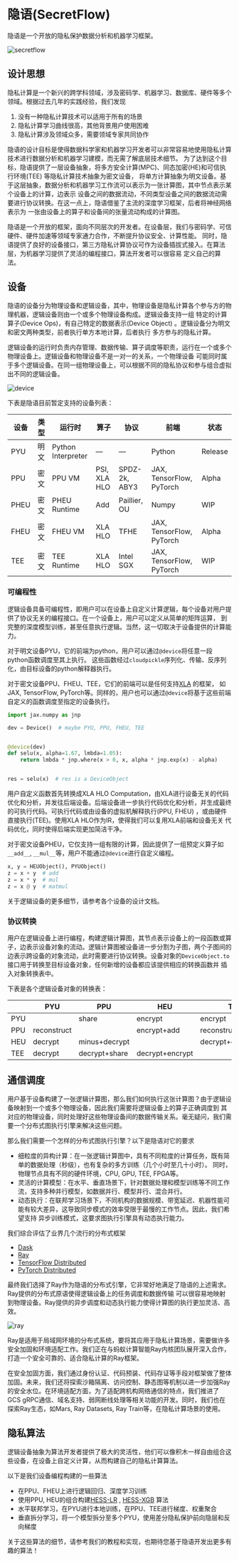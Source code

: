 # 隐语(SecretFlow)

隐语是一个开放的隐私保护数据分析和机器学习框架。

![secretflow](../_static/secretflow.svg)

## 设计思想

隐私计算是一个新兴的跨学科领域，涉及密码学、机器学习、数据库、硬件等多个领域。根据过去几年的实践经验，我们发现

1. 没有一种隐私计算技术可以适用于所有的场景
2. 隐私计算学习曲线很高，其他背景用户使用困难
3. 隐私计算涉及领域众多，需要领域专家共同协作

隐语的设计目标是使得数据科学家和机器学习开发者可以非常容易地使用隐私计算技术进行数据分析和机器学习建模，而无需了解底层技术细节。 为了达到这个目标，隐语提供了一层设备抽象，将多方安全计算(MPC)、同态加密(HE)和可信执行环境(TEE)
等隐私计算技术抽象为密文设备， 将单方计算抽象为明文设备。基于这层抽象，数据分析和机器学习工作流可以表示为一张计算图，其中节点表示某个设备上的计算，边表示
设备之间的数据流动，不同类型设备之间的数据流动需要进行协议转换。在这一点上，隐语借鉴了主流的深度学习框架，后者将神经网络表示为 一张由设备上的算子和设备间的张量流动构成的计算图。

隐语是一个开放的框架，面向不同层次的开发者。在设备层，我们与密码学、可信硬件、硬件加速等领域专家通力合作，不断提升协议安全、计算性能。
同时，隐语提供了良好的设备接口，第三方隐私计算协议可作为设备插拔式接入。在算法层，为机器学习提供了灵活的编程接口，算法开发者可以很容易 定义自己的算法。

## 设备

隐语的设备分为物理设备和逻辑设备，其中，物理设备是隐私计算各个参与方的物理机器，逻辑设备则由一个或多个物理设备构成。逻辑设备支持一组 特定的计算算子(Device Ops)，有自己特定的数据表示(Device Object)
。逻辑设备分为明文和密文两种类型，前者执行单方本地计算，后者执行 多方参与的隐私计算。

逻辑设备的运行时负责内存管理、数据传输、算子调度等职责，运行在一个或多个物理设备上。逻辑设备和物理设备不是一对一的关系，一个物理设备 可能同时属于多个逻辑设备。在同一组物理设备上，可以根据不同的隐私协议和参与组合虚拟出不同的逻辑设备。

![device](../_static/device.svg)

下表是隐语目前暂定支持的设备列表：

| 设备   | 类型  | 运行时                | 算子           | 协议            | 前端                       | 状态      |
|------|-----|--------------------|--------------|---------------|--------------------------|---------|
| PYU  | 明文  | Python Interpreter | —            | —             | Python                   | Release |
| PPU  | 密文  | PPU VM             | PSI, XLA HLO | SPDZ-2k, ABY3 | JAX, TensorFlow, PyTorch | Alpha   |
| PHEU | 密文  | PHEU Runtime       | Add          | Paillier, OU  | Numpy                    | WIP     |
| FHEU | 密文  | FHEU VM            | XLA HLO      | TFHE          | JAX, TensorFlow, PyTorch | Alpha   |
| TEE  | 密文  | TEE Runtime        | XLA HLO      | Intel SGX     | JAX, TensorFlow, PyTorch | WIP     |

### 可编程性

逻辑设备具备可编程性，即用户可以在设备上自定义计算逻辑，每个设备对用户提供了协议无关的编程接口。在一个设备上，用户可以定义从简单的矩阵运算， 到完整的深度模型训练，甚至任意执行逻辑。当然，这一切取决于设备提供的计算能力。

对于明文设备PYU，它的前端为python，用户可以通过`@device`将任意一段python函数调度至其上执行。 这些函数经过`cloudpickle`序列化、传输、反序列化，由目标设备的python解释器执行。

对于密文设备PPU、FHEU、TEE，它们的前端可以是任何支持[XLA](https://www.tensorflow.org/xla/architecture) 的框架， 如JAX, TensorFlow,
PyTorch等。同样的，用户也可以通过`@device`将基于这些前端自定义的函数调度至指定的设备执行。

```python
import jax.numpy as jnp

dev = Device()  # maybe PYU, PPU, FHEU, TEE


@device(dev)
def selu(x, alpha=1.67, lmbda=1.05):
    return lmbda * jnp.where(x > 0, x, alpha * jnp.exp(x) - alpha)


res = selu(x)  # res is a DeviceObject
```

用户自定义函数首先转换成XLA HLO Computation，由XLA进行设备无关的代码优化和分析，并发往后端设备。后端设备进一步执行代码优化和分析，并生成最终 的可执行代码。可执行代码或由设备的虚拟机解释执行(PPU, FHEU)
，或由硬件直接执行(TEE)。使用XLA HLO作为IR，使得我们可以复用XLA前端和设备无关 代码优化，同时使得后端实现更加简洁干净。

对于密文设备PHEU，它仅支持一组有限的计算，因此提供了一组预定义算子如`__add__`, `__mul__`等，用户不能通过`@device`进行自定义编程。

```python
x, y = HEUObject(), PYUObject()
z = x + y  # add
z = x * y  # mul
z = x @ y  # matmul
```

关于逻辑设备的更多细节，请参考各个设备的设计文档。

### 协议转换

用户在逻辑设备上进行编程，构建逻辑计算图，其节点表示设备上的一段函数或算子，边表示设备对象的流动。逻辑计算图被设备进一步分割为子图，两个子图间的 边表示跨设备的对象流动，此时需要进行协议转换。设备对象的`DeviceObject.to`
接口用于转换至目标设备对象，任何新增的设备都应该提供相应的转换函数并 插入对象转换表中。

下表是各个逻辑设备对象的转换表：

|     | PYU         | PPU           | HEU             | TEE                 |
|-----|-------------|---------------|-----------------|---------------------|
| PYU |             | share         | encrypt         | encrypt             |
| PPU | reconstruct |               | encrypt+add     | reconstruct+encrypt |
| HEU | decrypt     | minus+decrypt |                 | decrypt+encrypt     |
| TEE | decrypt     | decrypt+share | decrypt+encrypt |                     |

## 通信调度

用户基于设备构建了一张逻辑计算图，那么我们如何执行这张计算图？由于逻辑设备映射到一个或多个物理设备，因此我们需要将逻辑设备上的算子正确调度到
其对应的物理设备，同时处理好这些物理设备间的数据传输关系。毫无疑问，我们需要一个分布式图执行引擎来解决这些问题。

那么我们需要一个怎样的分布式图执行引擎？以下是隐语对它的要求

- 细粒度的异构计算：在一张逻辑计算图中，具有不同粒度的计算任务，既有简单的数据处理（秒级），也有复杂的多方训练（几个小时至几十小时）。 同时，物理节点具有不同的硬件环境，CPU, GPU, TEE, FPGA等。
- 灵活的计算模型：在水平、垂直场景下，针对数据处理和模型训练等不同工作流，支持多种并行模型，如数据并行、模型并行、混合并行。
- 动态执行：在联邦学习场景下，不同机构的数据规模、带宽延迟、机器性能可能有较大差异，这导致同步模式的效率受限于最慢的工作节点。因此，我们希望支持 异步训练模式，这要求图执行引擎具有动态执行能力。

我们综合评估了业界几个流行的分布式框架

- [Dask](http://distributed.dask.org/en/stable/)
- [Ray](https://docs.ray.io/en/latest/)
- [TensorFlow Distributed](https://www.tensorflow.org/guide/distributed_training)
- [PyTorch Distributed](https://pytorch.org/tutorials/beginner/dist_overview.html)

最终我们选择了Ray作为隐语的分布式引擎，它非常好地满足了隐语的上述需求。Ray提供的分布式原语使得逻辑设备上的任务调度和数据传输 可以很容易地映射到物理设备。Ray提供的异步调度和动态执行能力使得计算图的执行更加灵活、高效。

![ray](../_static/ray.svg)

Ray是适用于局域网环境的分布式系统，要将其应用于隐私计算场景，需要做许多安全加固和环境适配工作。我们正在与蚂蚁计算智能Ray内核团队展开深入合作，打造一个安全可靠的、适合隐私计算的Ray框架。

在安全加固方面，我们通过身份认证、代码预装、代码存证等手段对框架做了整体加固。未来，我们还将探索沙箱隔离、访问控制、静态图等机制以进一步加强Ray的安全水位。在环境适配方面，为了适配跨机构网络通信的特点，我们推进了GCS
gRPC通信、域名支持、弱网断线处理等相关功能的开发。同时，我们也在探索Ray生态，如Mars, Ray Datasets, Ray Train等，在隐私计算场景的使用。

## 隐私算法

逻辑设备抽象为算法开发者提供了极大的灵活性，他们可以像积木一样自由组合这些设备，在设备上自定义计算，从而构建自己的隐私计算算法。

以下是我们设备编程构建的一些算法

- 在PPU、FHEU上进行逻辑回归、深度学习训练
- 使用PPU, HEU的组合构建[HESS-LR](https://dl.acm.org/doi/10.1145/3447548.3467210)
  , [HESS-XGB](https://dl.acm.org/doi/10.1145/3459637.3482361) 算法
- 水平联邦学习，在PYU进行本地训练，在PPU、TEE进行梯度、权重聚合
- 垂直拆分学习，将一个模型拆分至多个PYU，使用差分隐私保护前向隐层和反向梯度

关于这些算法的细节，请参考我们的教程和实现，也期待您基于隐语开发出更多有趣的算法！
